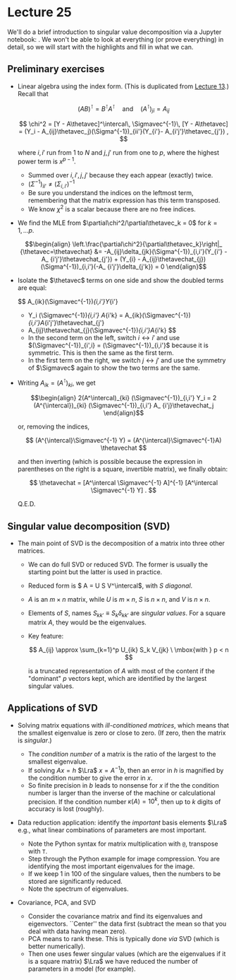 # Lecture 25

We'll do a brief introduction to singular value decomposition via a Jupyter notebook: [](/notebooks/SVD/linear_algebra_games_including_SVD.ipynb). We won't be able to look at everything (or prove everything) in detail, so we will start with the highlights and fill in what we can.

## Preliminary exercises

* Linear algebra using the index form. (This is duplicated from [Lecture 13](/content/Why_Bayes_is_better/lecture_13.md).)
Recall that

    $$
      (AB)^\intercal = B^\intercal A^\intercal
      \quad\mbox{and}\quad
     (A^\intercal)_{ji} = A_{ij}
    $$

    $$
      \chi^2 = [Y - A\thetavec]^\intercal\, \Sigmavec^{-1}\, [Y - A\thetavec] =
      (Y_i - A_{ij}\thetavec_j)(\Sigma^{-1})_{ii'}(Y_{i'}- A_{i'j'}\thetavec_{j'}) ,
    $$

    where $i,i'$ run from $1$ to $N$ and $j,j'$ run from one to $p$, where the highest power term is $x^{p-1}$. 
    * Summed over $i,i',j,j'$ because they each appear (exactly) twice.
    * $(\Sigma^{-1})_{ii'} \neq (\Sigma_{i,i'})^{-1}$
    * Be sure you understand the indices on the leftmost term, remembering that the matrix expression has this term transposed.
    * We know $\chi^2$ is a scalar because there are no free indices.

* We find the MLE from $\partial\chi^2/\partial\thetavec_k = 0$ for $k = 1,\ldots p$. 

    $$\begin{align}
     \left.\frac{\partial\chi^2}{\partial\thetavec_k}\right|_    {\thetavec=\thetavechat}
     &= -A_{ij}\delta_{jk}(\Sigma^{-1})_{i,i'}(Y_{i'} - A_    {i'j'}\thetavechat_{j'}) + 
     (Y_{i} - A_{ij}\thetavechat_{j})(\Sigma^{-1})_{i,i'}(-A_    {i'j'}\delta_{j'k}) = 0
    \end{align}$$

* Isolate the $\thetavec$ terms on one side and show the doubled terms are equal:

    $$
     A_{ik}(\Sigmavec^{-1})_{i,i'}Y_{i'}
     + Y_i (\Sigmavec^{-1})_{i,i'} A_{i'k}
     =
     A_{ik}(\Sigmavec^{-1})_{i,i'}A_{i'j'}\thetavechat_{j'}
     + A_{ij}\thetavechat_{j}(\Sigmavec^{-1})_{i,i'}A_{i'k}
    $$   

    * In the second term on the left, switch $i\leftrightarrow i'$ and use $(\Sigmavec^{-1})_{i',i} = (\Sigmavec^{-1})_{i,i'}$ because it is symmetric. This is then the same as the first term.
    * In the first term on the right, we switch $j\leftrightarrow j'$ and use the symmetry of $\Sigmavec$ again to show the two terms are the same. 

* Writing $A_{ik} = (A^\intercal)_{ki}$, we get
    
    $$\begin{align}
     2(A^\intercal)_{ki} (\Sigmavec^{-1})_{i,i'} Y_i
      = 2 (A^{\intercal})_{ki} (\Sigmavec^{-1})_{i,i'} A_    {i'j}\thetavechat_j
    \end{align}$$
    
    or, removing the indices,
    
    $$
      (A^{\intercal}\Sigmavec^{-1} Y) = (A^{\intercal}\Sigmavec^{-1}A)    \thetavechat
    $$
    
    and then inverting (which is possible because the expression in parentheses on the right is a square, invertible matrix), we finally obtain:
    
    $$
      \thetavechat = [A^\intercal \Sigmavec^{-1} A]^{-1}
         [A^\intercal \Sigmavec^{-1} Y] .
    $$

    Q.E.D.



## Singular value decomposition (SVD)

* The main point of SVD is the decomposition of a matrix into three other matrices.
    * We can do full SVD or reduced SVD. The former is usually the starting point but the latter is used in practice.

    * Reduced form is $ A = U S V^\intercal$, with $S$ *diagonal*. 
    * $A$ is an $m\times n$ matrix, while $U$ is $m \times n$, $S$ is $n\times n$, and $V$ is $n\times n$.

    * Elements of $S$, names $S_{kk'} \equiv S_k \delta_{kk'}$  are *singular values*. For a square matrix $A$, they would be the eigenvalues.

    * Key feature:

        $$
           A_{ij} \approx \sum_{k=1}^p U_{ik} S_k V_{jk} \ \mbox{with } p < n    
        $$
    
        is a truncated representation of $A$ with most of the content if the "dominant" $p$ vectors kept, which are identified by the largest singular values.


## Applications of SVD

* Solving matrix equations with *ill-conditioned matrices*, which means that the smallest eigenvalue is zero or close to zero. (If zero, then the matrix is *singular*.)
    * The *condition number* of a matrix is the ratio of the largest to the smallest eigenvalue.
    * If solving $Ax = h$ $\Lra$ $x = A^{-1}b$, then an error in $h$ is magnified by the condition number to give the error in $x$.
    * So finite precision in $b$ leads to nonsense for $x$ if the the condition number is larger than the inverse of the machine or calculational precision. If the condition number $\kappa(A) = 10^k$, then up to $k$ digits of accuracy is lost (roughly).

* Data reduction application: identify the *important* basis elements $\Lra$ e.g., what linear combinations of parameters are most important.
    * Note the Python syntax for matrix multiplication with `@`, transpose with `T`.
    * Step through the Python example for image compression.
    You are identifying the most important eigenvalues for the image.
    * If we keep 1 in 100 of the singulare values, then the numbers to be stored are significantly reduced.
    * Note the spectrum of eigenvalues.

* Covariance, PCA, and SVD
    * Consider the covariance matrix and find its eigenvalues and eigenvectors. ``Center'' the data first (subtract the mean so that you deal with data having mean zero).
    * PCA means to rank these. This is typically done *via* SVD (which is better numerically).
    * Then one uses fewer singular values (which are the eigenvalues if it is a square matrix) $\Lra$ we have reduced the number of parameters in a model (for example).


